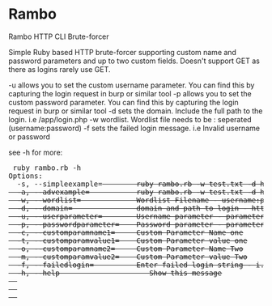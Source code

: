 # Rambo
Rambo HTTP CLI Brute-forcer


Simple Ruby based HTTP brute-forcer supporting custom name and password parameters and up to two custom fields. Doesn't support GET as there as logins rarely use GET.

-u allows you to set the custom username parameter. You can find this by capturing the login request in burp or similar tool
-p allows you to set the custom password parameter. You can find this by capturing the login request in burp or similar tool
-d sets the domain. Include the full path to the login. i.e /app/login.php
-w wordlist. Wordlist file needs to be : seperated (username:password)
-f sets the failed login message. i.e Invalid username or password

see -h for more:

<pre>
 ruby rambo.rb -h
Options:
  -s, --simpleexample=<s>        ruby rambo.rb -w test.txt -d http(s)://127.0.0.1/app2/index.php  -u username -p password  -f  No account found with that username. 
  -a, --advexample=<s>           ruby rambo.rb -w test.txt -d http(s)://127.0.0.1/app2/index.php  -u username -p password -c customparam1 -t custominput1 -o customparam2 -m customvalue2 -f  No account found with that username.
  -w, --wordlist=<s>             Wordlist Filename - username:password format
  -d, --domain=<s>               domain and path to login - http(s)://127.0.0.1/login.php
  -u, --userparameter=<s>        Username parameter - parameter name that sends the username
  -p, --passwordparameter=<s>    Password parameter - parameter name that sends the password
  -c, --customparamname1=<s>     Custom Parameter Name one
  -t, --customparamvalue1=<s>    Custom Parameter value one
  -o, --customparamname2=<s>     Custom Parameter Name Two
  -m, --customparamvalue2=<s>    Custom Parameter value Two
  -f, --failedlogin=<s>          Enter failed login string - i.e invalid username and password
  -h, --help                     Show this message
  
  
  </pre>
